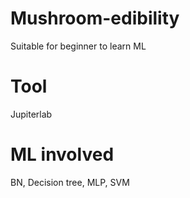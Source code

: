# Mushroom-edibility
Suitable for beginner to learn ML
# Tool
Jupiterlab
# ML involved 
BN, Decision tree, MLP, SVM
